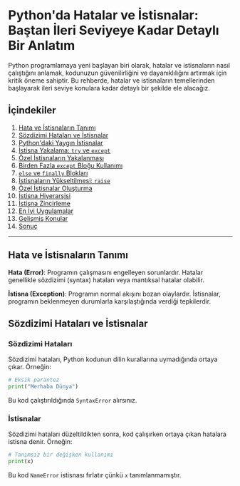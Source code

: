 # Python'da Hatalar ve İstisnalar: Baştan İleri Seviyeye Kadar Detaylı Bir Anlatım

Python programlamaya yeni başlayan biri olarak, hatalar ve istisnaların nasıl çalıştığını anlamak, kodunuzun güvenilirliğini ve dayanıklılığını artırmak için kritik öneme sahiptir. Bu rehberde, hatalar ve istisnaların temellerinden başlayarak ileri seviye konulara kadar detaylı bir şekilde ele alacağız.

## İçindekiler

1. [Hata ve İstisnaların Tanımı](#hata-ve-istisnaların-tanımı)
2. [Sözdizimi Hataları ve İstisnalar](#sözdizimi-hataları-ve-istisnalar)
3. [Python'daki Yaygın İstisnalar](#pythondaki-yaygın-istisnalar)
4. [İstisna Yakalama: `try` ve `except`](#istisna-yakalama-try-ve-except)
5. [Özel İstisnaların Yakalanması](#özel-istisnaların-yakalanması)
6. [Birden Fazla `except` Bloğu Kullanımı](#birden-fazla-except-bloğu-kullanımı)
7. [`else` ve `finally` Blokları](#else-ve-finally-blokları)
8. [İstisnaların Yükseltilmesi: `raise`](#istisnaların-yükseltilmesi-raise)
9. [Özel İstisnalar Oluşturma](#özel-istisnalar-oluşturma)
10. [İstisna Hiyerarşisi](#istisna-hiyerarşisi)
11. [İstisna Zincirleme](#istisna-zincirleme)
12. [En İyi Uygulamalar](#en-iyi-uygulamalar)
13. [Gelişmiş Konular](#gelişmiş-konular)
14. [Sonuç](#sonuç)

---

## Hata ve İstisnaların Tanımı

**Hata (Error)**: Programın çalışmasını engelleyen sorunlardır. Hatalar genellikle sözdizimi (syntax) hataları veya mantıksal hatalar olabilir.

**İstisna (Exception)**: Programın normal akışını bozan olaylardır. İstisnalar, programın beklenmeyen durumlarla karşılaştığında verdiği tepkilerdir.

## Sözdizimi Hataları ve İstisnalar

### Sözdizimi Hataları

Sözdizimi hataları, Python kodunun dilin kurallarına uymadığında ortaya çıkar. Örneğin:

```python
# Eksik parantez
print("Merhaba Dünya")
```
Bu kod çalıştırıldığında `SyntaxError` alırsınız.

### İstisnalar
Sözdizimi hataları düzeltildikten sonra, kod çalışırken ortaya çıkan hatalara istisna denir. Örneğin:

```python
# Tanımsız bir değişken kullanımı
print(x)
```

Bu kod `NameError` istisnası fırlatır çünkü `x` tanımlanmamıştır.

